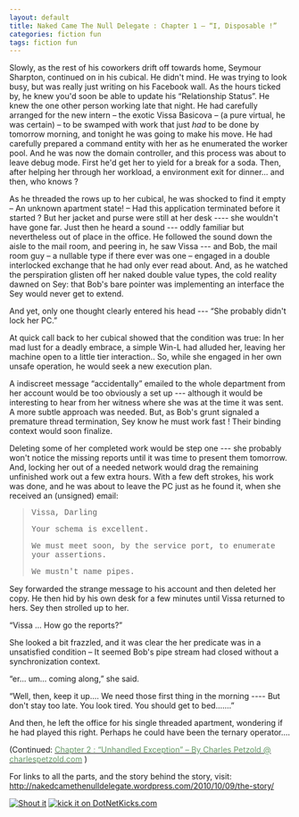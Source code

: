 ```yaml
---
layout: default
title: Naked Came The Null Delegate : Chapter 1 – “I, Disposable !”
categories: fiction fun
tags: fiction fun
---
```


  <P>Slowly, as the rest of his coworkers drift off towards home, Seymour Sharpton, continued on in his cubical. He didn't mind. He was trying to look busy, but was really just writing on his Facebook wall. As the hours ticked by, he knew you'd soon be able to update his “Relationship Status”. He knew the one other person working late that night. He had carefully arranged for the new intern – the exotic Vissa Basicova – (a pure virtual, he was certain) – to be swamped with work that just <I>had </I>to be done by tomorrow morning, and tonight he was going to make his move. He had carefully prepared a command entity with her as he enumerated the worker pool. And he was now the domain controller, and this process was about to leave debug mode. First he'd get her to yield for a break for a soda. Then, after helping her through her workload, a environment exit for dinner... and then, who knows ?</P>
<P>As he threaded the rows up to her cubical, he was shocked to find it empty – An unknown apartment state! – Had this application terminated before it started ? But her jacket and purse were still at her desk ---- she wouldn't have gone far. Just then he heard a sound --- oddly familiar but nevertheless out of place in the office. He followed the sound down the aisle to the mail room, and peering in, he saw Vissa --- and Bob, the mail room guy – a nullable type if there ever was one – engaged in a double interlocked exchange that he had only ever read about. And, as he watched the perspiration glisten off her naked double value types, the cold reality dawned on Sey: that Bob's bare pointer was implementing an interface the Sey would never get to extend.</P>
<P>And yet, only one thought clearly entered his head --- “She probably didn't lock her PC.” </P>
<P>At quick call back to her cubical showed that the condition was true: In her mad lust for a deadly embrace, a simple Win-L had alluded her, leaving her machine open to a little tier interaction.. So, while she engaged in her own unsafe operation, he would seek a new execution plan. </P>
<P>A indiscreet message “accidentally” emailed to the whole department from her account would be too obviously a set up --- although it would be interesting to hear from her witness where she was at the time it was sent. A more subtle approach was needed. But, as Bob's grunt signaled a premature thread termination, Sey know he must work fast ! Their binding context would soon finalize. </P>
<P>Deleting some of her completed work would be step one --- she probably won't notice the missing reports until it was time to present them tomorrow. And, locking her out of a needed network would drag the remaining unfinished work out a few extra hours. With a few deft strokes, his work was done, and he was about to leave the PC just as he found it, when she received an (unsigned) email:</P>
<BLOCKQUOTE>
<P><FONT face="Courier New">Vissa, Darling</FONT></P>
<P><FONT face="Courier New">Your schema is excellent.</FONT></P>
<P><FONT face="Courier New">We must meet soon, by the service port, to enumerate your assertions.</FONT></P>
<P><FONT face="Courier New">We mustn't name pipes.</FONT></P></BLOCKQUOTE>
<P>Sey forwarded the strange message to his account and then deleted her copy. He then hid by his own desk for a few minutes until Vissa returned to hers. Sey then strolled up to her.</P>
<P>“Vissa … How go the reports?”</P>
<P>She looked a bit frazzled, and it was clear the her predicate was in a unsatisfied condition – It seemed Bob's pipe stream had closed without a synchronization context.</P>
<P>“er... um... coming along,” she said.</P>
<P>“Well, then, keep it up.... We need those first thing in the morning ---- But don't stay too late. You look tired. You should get to bed.......”</P>
<P>And then, he left the office for his single threaded apartment, wondering if he had played this right. Perhaps he could have been the ternary operator....</P>
<P>(Continued: <A href="http://www.charlespetzold.com/blog/2010/10/Naked-Came-the-Null-Delegate-Chapter-2-Unhandled-Exception.html" target="_blank"><FONT color="#669966">Chapter 2 : “Unhandled Exception” – By Charles Petzold @ charlespetzold.com</FONT></A> )</P>
<P>For links to all the parts, and the story behind the story, visit: <A title="http://nakedcamethenulldelegate.wordpress.com/2010/10/07/the-story/" href="http://nakedcamethenulldelegate.wordpress.com/2010/10/09/the-story/">http://nakedcamethenulldelegate.wordpress.com/2010/10/09/the-story/</A></P><A href="http://dotnetshoutout.com/Honest-Illusion-Naked-Came-The-Null-Delegate-Chapter-1-I-Disposable-"><IMG style="BORDER-BOTTOM:0px;BORDER-LEFT:0px;BORDER-TOP:0px;BORDER-RIGHT:0px;" alt="Shout it" src="http://dotnetshoutout.com/image.axd?url=http%3A%2F%2Fhonestillusion.com%2Fblogs%2Fblog_0%2Farchive%2F2010%2F10%2F09%2Fnaked-came-the-null-delegate-chapter-1-i-disposable.aspx" /></A> <A href="http://www.dotnetkicks.com/kick/?url=http%3a%2f%2fhonestillusion.com%2fblogs%2fblog_0%2farchive%2f2010%2f10%2f09%2fnaked-came-the-null-delegate-chapter-1-i-disposable.aspx"><IMG border="0" alt="kick it on DotNetKicks.com" src="http://www.dotnetkicks.com/Services/Images/KickItImageGenerator.ashx?url=http%3a%2f%2fhonestillusion.com%2fblogs%2fblog_0%2farchive%2f2010%2f10%2f09%2fnaked-came-the-null-delegate-chapter-1-i-disposable.aspx" /></A>